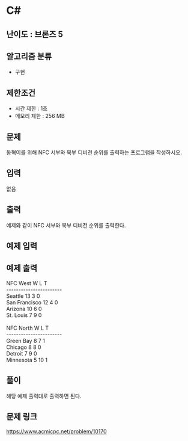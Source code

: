 # C#

## 난이도 : 브론즈 5

## 알고리즘 분류
  - 구현

## 제한조건
  - 시간 제한 : 1초
  - 메모리 제한 : 256 MB

## 문제
동혁이를 위해 NFC 서부와 북부 디비전 순위를 출력하는 프로그램을 작성하시오.<br/>


## 입력
없음<br/>


## 출력
예제와 같이 NFC 서부와 북부 디비전 순위를 출력한다.<br/>


## 예제 입력



## 예제 출력
NFC West       W   L  T<br/>
-----------------------<br/>
Seattle        13  3  0<br/>
San Francisco  12  4  0<br/>
Arizona        10  6  0<br/>
St. Louis      7   9  0<br/>
<br/>
NFC North      W   L  T<br/>
-----------------------<br/>
Green Bay      8   7  1<br/>
Chicago        8   8  0<br/>
Detroit        7   9  0<br/>
Minnesota      5  10  1<br/>


## 풀이
해당 예제 출력대로 출력하면 된다.<br/>


## 문제 링크
https://www.acmicpc.net/problem/10170